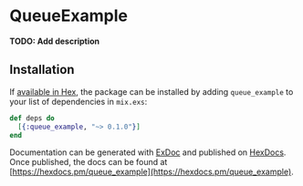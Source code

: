 # QueueExample

**TODO: Add description**

## Installation

If [available in Hex](https://hex.pm/docs/publish), the package can be installed
by adding `queue_example` to your list of dependencies in `mix.exs`:

```elixir
def deps do
  [{:queue_example, "~> 0.1.0"}]
end
```

Documentation can be generated with [ExDoc](https://github.com/elixir-lang/ex_doc)
and published on [HexDocs](https://hexdocs.pm). Once published, the docs can
be found at [https://hexdocs.pm/queue_example](https://hexdocs.pm/queue_example).

